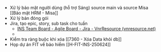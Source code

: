 

- Xử lý bảo mật người dùng (hỗ trợ Sáng) source main và source Misa [[Bảo mật HRM - Misa]]	
- Xử lý bản đóng gói 
- Jira, tạo epic, story, sub task cho tuần
	- [INS Team Board - Agile Board - Jira - VnrResource (vnresource.net)](https://jira.vnresource.net:18000/secure/RapidBoard.jspa?rapidView=32#)
	- 
- Kiểm tra ràng buộc khi xóa [[7360 - Xóa Data khỏi db]]
- Họp dự án FIT về bảo hiểm [[H-FIT-INS-250624]]

